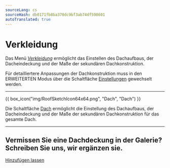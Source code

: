 ```yaml
---
sourceLang: cs
sourceHash: db0171fb8ba370dc9bf3ab74df598601
autoTranslated: true
---
```


# Verkleidung

  <p>Das Menü <u><i>Verkleidung</i></u> ermöglicht das Einstellen des Dachaufbaus, der Dacheindeckung und der Maße der sekundären Dachkonstruktion.</p>

  <p>Für detailliertere Anpassungen der Dachkonstruktion muss in den ERWEITERTEN Modus über die Schaltfläche <u>Einstellungen</u> gewechselt werden.</p>

  <hr class="main">

{{ box_icon("img/RoofSketchIcon64x64.png", "Dach", "Dach") }}

  <p>Die Schaltfläche <u>Dach</u> ermöglicht die Einstellung des Dachaufbaus, der Dacheindeckung und der Maße der sekundären Dachkonstruktion für das gesamte Dach.</p>

  <hr class="main">

<h2>Vermissen Sie eine Dachdeckung in der Galerie? Schreiben Sie uns, wir ergänzen sie.</h2>
<a href="mailto:jiri.podval@histruct.com?subject=Frage zum HiStruct Gebäudekonfigurator" class="btn">
  Hinzufügen lassen
</a>

<!-- product: HiStruct Roofs -->